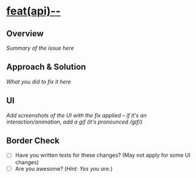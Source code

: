 <!-- REPLACE <ISSUE-ID> <ISSUE-TITLE> #<ISSUE-ID> --->
<!-- ex: 1 dummy-issue #1 --->
<!-- All together: [feat(api)-1-dummy-issue](#1) --->

# [feat(api)-<ISSUE-ID>-<ISSUE-TITLE>](#<ISSUE-ID>)


## Overview
_Summary of the issue here_

## Approach & Solution
_What you did to fix it here_

## UI
_Add screenshots of the UI with the fix applied – if it's an interaction/animation, add a gif (it's pronounced /ɡɪf/)_

## Border Check

- [ ] Have you written tests for these changes? (May not apply for some UI changes)
- [ ] Are you awesome? (_Hint: Yes you are._)

